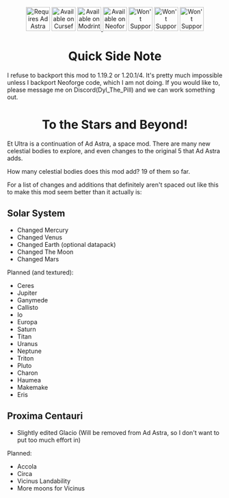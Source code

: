 <div align="center">
<a href="https://www.modrinth.com/mod/ad-astra"><img alt="Requires Ad Astra" height="56" src="https://svgshare.com/i/19cv.svg"></a>
<a href="https://www.curseforge.com/minecraft/mc-mods/ad-astra-et-ultra"><img alt="Available on Curseforge" height="56" src="https://cdn.jsdelivr.net/npm/@intergrav/devins-badges@3/assets/cozy/available/curseforge_vector.svg"></a>
<a href="https://modrinth.com/project/et-ultra/"><img alt="Available on Modrinth" height="56" src="https://cdn.jsdelivr.net/npm/@intergrav/devins-badges@3/assets/cozy/available/modrinth_vector.svg">
</a>
<a href="https://www.neoforged.net"><img alt="Available on Neoforge" height="56" src="https://www.svgshare.com/i/19dA.svg"></a>
<a href="https://www.neoforged.net/news/2023-retrospection/"><img alt="Won't Support Forge" height="56" src="https://cdn.jsdelivr.net/npm/@intergrav/devins-badges@3/assets/cozy/unsupported/forge_vector.svg"></a>
<a href="https://www.discord.com/channels/880995984426020885/881365249016623145/1250861072123039855"><img alt="Won't Support Fabric" height="56" src="https://cdn.jsdelivr.net/npm/@intergrav/devins-badges@3/assets/cozy/unsupported/fabric_vector.svg"></a>
<a href="https://www.discord.com/channels/880995984426020885/881365249016623145/1250861072123039855"><img alt="Won't Support 1.19 or 1.20" height="56" src="https://www.svgshare.com/i/19dM.svg"></a>
</div>

# <div align="center">Quick Side Note</div>

I refuse to backport this mod to 1.19.2 or 1.20.1/4. It's pretty much impossible unless I backport Neoforge code, which I am not doing. If you would like to, please message me on Discord(Dyl_The_Pill) and we can work something out.

# <div align="center">To the Stars and Beyond!</div>

Et Ultra is a continuation of Ad Astra, a space mod. There are many new celestial bodies to explore, and even changes to the original 5 that Ad Astra adds.

How many celestial bodies does this mod add? 19 of them so far.

For a list of changes and additions that definitely aren't spaced out like this to make this mod seem better than it actually is:

## Solar System
- Changed Mercury
- Changed Venus
- Changed Earth (optional datapack)
- Changed The Moon
- Changed Mars

Planned (and textured):

- Ceres
- Jupiter
- Ganymede
- Callisto
- Io
- Europa
- Saturn
- Titan
- Uranus
- Neptune
- Triton
- Pluto
- Charon
- Haumea
- Makemake
- Eris

## Proxima Centauri

- Slightly edited Glacio (Will be removed from Ad Astra, so I don't want to put too much effort in)

Planned:

- Accola
- Circa
- Vicinus Landability
- More moons for Vicinus
